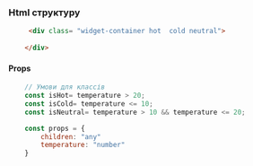 ### Html структуру

```html
     <div class= "widget-container hot  cold neutral">
       
    </div>
```

#### Props

```js	
    // Умови для классів 
    const isHot= temperature > 20;
    const isCold= temperature <= 10;
    const isNeutral= temperature > 10 && temperature <= 20;

    const props = {
        children: "any"
        temperature: "number"
    }
```
